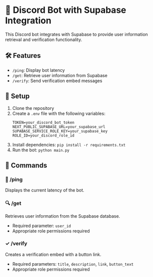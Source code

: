 # 🤖 Discord Bot with Supabase Integration

This Discord bot integrates with Supabase to provide user information retrieval and verification functionality.

## 🛠️ Features

- `/ping`: Display bot latency
- `/get`: Retrieve user information from Supabase
- `/verify`: Send verification embed messages

## 🚀 Setup

1. Clone the repository
2. Create a `.env` file with the following variables:
   ```
   TOKEN=your_discord_bot_token
   NEXT_PUBLIC_SUPABASE_URL=your_supabase_url
   SUPABASE_SERVICE_ROLE_KEY=your_supabase_key
   ROLE_ID=your_discord_role_id
   ```
3. Install dependencies: `pip install -r requirements.txt`
4. Run the bot: `python main.py`

## 💬 Commands

### 🔔 /ping
Displays the current latency of the bot.

### 🔍 /get
Retrieves user information from the Supabase database.
- Required parameter: `user_id`
- Appropriate role permissions required

### ✓ /verify
Creates a verification embed with a button link.
- Required parameters: `title`, `description`, `link`, `button_text`
- Appropriate role permissions required
